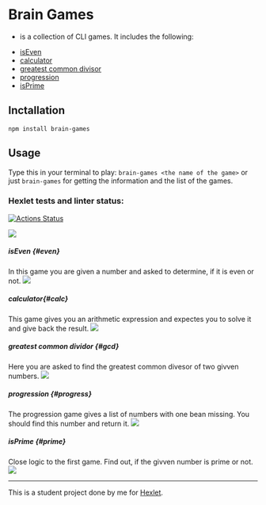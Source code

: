 # Brain Games
- is a collection of CLI games. It includes the following:
+ [isEven](#even)
+ [calculator](#calc)
+ [greatest common divisor](#gcd)
+ [progression](#progress)
+ [isPrime](#prime)

## Inctallation
`npm install brain-games`

## Usage
Type this in your terminal to play:
`brain-games <the name of the game>`
or just
`brain-games`
for getting the information and the list of the games.

### Hexlet tests and linter status:
[![Actions Status](https://github.com/hdekjsne/frontend-project-44/workflows/hexlet-check/badge.svg)](https://github.com/hdekjsne/frontend-project-44/actions)

<a href="https://codeclimate.com/github/hdekjsne/frontend-project-44/maintainability"><img src="https://api.codeclimate.com/v1/badges/7bf96b8049787005daa7/maintainability" /></a>

##### isEven {#even}
In this game you are given a number and asked to determine, if it is even or not.
<a href="https://asciinema.org/a/givsH5K9E6NqdstzbjjtDfrfc" target="_blank"><img src="https://asciinema.org/a/givsH5K9E6NqdstzbjjtDfrfc.svg" /></a>

##### calculator{#calc}
This game gives you an arithmetic expression and expectes you to solve it and give back the result.
<a href="https://asciinema.org/a/0Nd3JRMhWZBIsqXnLBpEMNNqx" target="_blank"><img src="https://asciinema.org/a/0Nd3JRMhWZBIsqXnLBpEMNNqx.svg" /></a>

##### greatest common dividor {#gcd}
Here you are asked to find the greatest common divesor of two givven numbers.
<a href="https://asciinema.org/a/y1DV9DL6QJwv2VKiR3WXLZ5Wu" target="_blank"><img src="https://asciinema.org/a/y1DV9DL6QJwv2VKiR3WXLZ5Wu.svg" /></a>

##### progression {#progress}
The progression game gives a list of numbers with one bean missing. You should find this number and return it.
<a href="https://asciinema.org/a/v4qMi9Nv6mHlEH19yJ2dyFLip" target="_blank"><img src="https://asciinema.org/a/v4qMi9Nv6mHlEH19yJ2dyFLip.svg" /></a>

##### isPrime {#prime}
Close logic to the first game. Find out, if the givven number is prime or not.
<a href="https://asciinema.org/a/oGXwIfSuL1rjFz6KOx9UVJtnE" target="_blank"><img src="https://asciinema.org/a/oGXwIfSuL1rjFz6KOx9UVJtnE.svg" /></a>

***

This is a student project done by me for [Hexlet](https://ru.hexlet.io).
